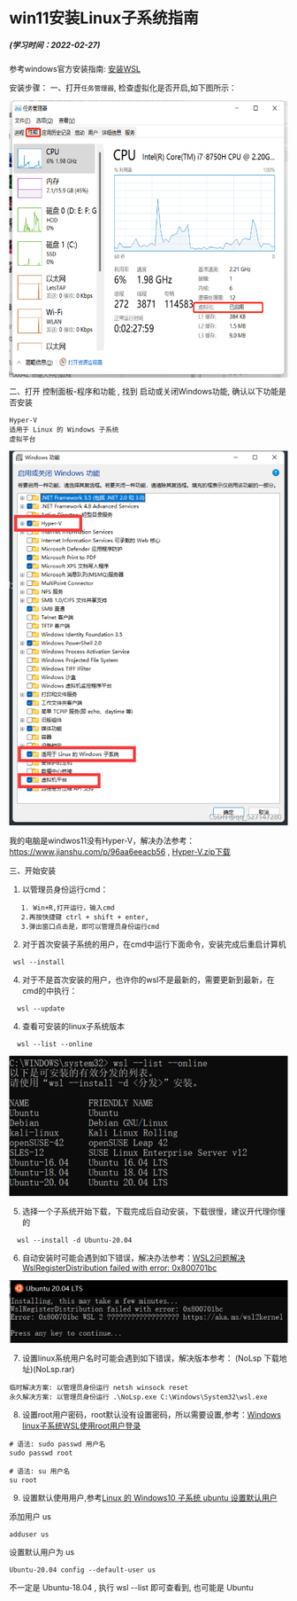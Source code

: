 # win11安装Linux子系统指南
##### (学习时间：2022-02-27)

参考windows官方安装指南: [安装WSL](https://docs.microsoft.com/zh-cn/windows/wsl/install "安装WSL")


安装步骤：
一、打开`任务管理器`, 检查虚拟化是否开启,如下图所示：

<img src="开启虚化.png" width = "600" height = "500" align=center />

二、打开 控制面板-程序和功能 , 找到 启动或关闭Windows功能, 确认以下功能是否安装
```
Hyper-V
适用于 Linux 的 Windows 子系统
虚拟平台
```

![](hyper-v.png)

我的电脑是windwos11没有Hyper-V，解决办法参考：https://www.jianshu.com/p/96aa6eeacb56 , [Hyper-V.zip下载](hyper-v.zip)

三、开始安装
1. 以管理员身份运行cmd：
```
   1. Win+R,打开运行，输入cmd
   2.再按快捷键 ctrl + shift + enter,
   3.弹出窗口点击是，即可以管理员身份运行cmd
```
 2. 对于首次安装子系统的用户，在cmd中运行下面命令，安装完成后重启计算机
 ```
  wsl --install
```
 4. 对于不是首次安装的用户，也许你的wsl不是最新的，需要更新到最新，在cmd的中执行：
```
  wsl --update
```
 4. 查看可安装的linux子系统版本
```
  wsl --list --online
```
 ![](查看linux子系统版本.png)

 5. 选择一个子系统开始下载，下载完成后自动安装，下载很慢，建议开代理你懂的
```
  wsl --install -d Ubuntu-20.04
```
 6. 自动安装时可能会遇到如下错误，解决办法参考：[WSL2问题解决WslRegisterDistribution failed with error: 0x800701bc](https://blog.csdn.net/qq_18625805/article/details/109732122)

![](错误1.png)

 7. 设置linux系统用户名时可能会遇到如下错误，解决版本参考：[](https://zhuanlan.zhihu.com/p/151392411) (NoLsp 下载地址)(NoLsp.rar)
 ```
临时解决方案: 以管理员身份运行 netsh winsock reset
永久解决方案: 以管理员身份运行 .\NoLsp.exe ‪C:\Windows\System32\wsl.exe
 ```

 8. 设置root用户密码，root默认没有设置密码，所以需要设置,参考：[Windows linux子系统WSL使用root用户登录](https://blog.csdn.net/weixin_44953227/article/details/109466253)
 ```
 # 语法: sudo passwd 用户名
 sudo passwd root

 # 语法: su 用户名
 su root
 ```
 
9. 设置默认使用用户,参考[Linux 的 Windows10 子系统 ubuntu 设置默认用户](https://blog.csdn.net/weixin_44953227/article/details/109465071)

添加用户 us
```
adduser us
```
设置默认用户为 us
```
Ubuntu-20.04 config --default-user us
```
不一定是 Ubuntu-18.04 , 执行 wsl --list 即可查看到, 也可能是 Ubuntu
